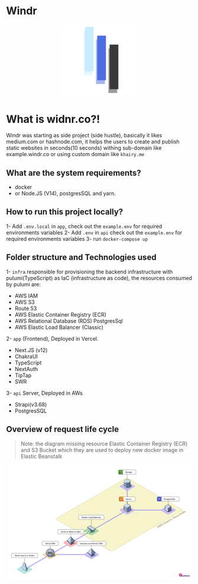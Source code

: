 # Windr

<div style='display:flex;align-items;center;justify-content:center;'>
    <img src="./assets/logo.svg" alt="drawing" style="width:200px;"/>
</div>

# What is widnr.co?!

Windr was starting as side project (side hustle), basically it likes medium.com or hashnode.com, it helps the users to create and publish static websites in seconds(10 seconds) withing sub-domain like example.windr.co or using custom domain like `khairy.me`

## What are the system requirements?

- docker
- or Node.JS (V14), postgresSQL and yarn.

## How to run this project locally?

1- Add `.env.local` in `app`, check out the `example.env` for required environments variables
2- Add `.env` in `api` check out the `example.env` for required environments variables
3- run `docker-compose up`

## Folder structure and Technologies used

1- `infra` responsible for provisioning the backend infrastructure with pulumi(TypeScript) as IaC (infrastructure as code), the resources consumed by pulumi are:

- AWS IAM
- AWS S3
- Route 53
- AWS Elastic Container Registry (ECR)
- AWS Relational Database (RDS) PostgresSql
- AWS Elastic Load Balancer (Classic)

2- `app` (Frontend), Deployed in Vercel.

- Next.JS (v12)
- ChakraUI
- TypeScript
- NextAuth
- TipTap
- SWR

3- `api` Server, Deployed in AWs

- Strapi(v3.68)
- PostgresSQL

## Overview of request life cycle

> Note: the diagram missing resource Elastic Container Registry (ECR) and S3 Bucket which they are used to deploy new docker image in Elastic Beanstalk

![Request Life Cycle](/assets/request-flow.png "Request Life Cycle")
